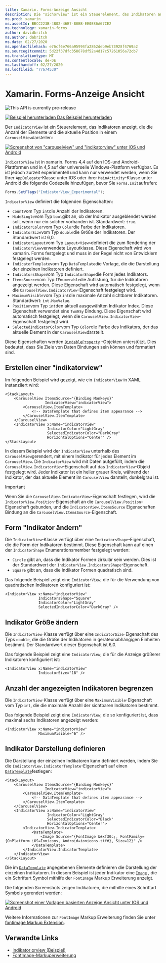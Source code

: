 ```yaml
---
title: Xamarin. Forms-Anzeige Ansicht
description: Die "sichorview" ist ein Steuerelement, das Indikatoren anzeigt, die die Anzahl der Elemente und die aktuelle Position in einer "carouselview" darstellen.
ms.prod: xamarin
ms.assetId: BBCC223B-4B02-46B7-80BB-EE0E86A67CE2
ms.technology: xamarin-forms
author: davidbritch
ms.author: dabritch
ms.date: 02/27/2020
ms.openlocfilehash: e76cf6e766a95994fa2862deb9eb73928f4769a2
ms.sourcegitcommit: 5d22f37dfc358678df52a4d17c57261056a72cb7
ms.translationtype: MT
ms.contentlocale: de-DE
ms.lasthandoff: 02/27/2020
ms.locfileid: "77674530"
---
```

# <a name="xamarinforms-indicatorview"></a>Xamarin. Forms-Anzeige Ansicht

![](~/media/shared/preview.png "This API is currently pre-release")

[![Beispiel herunterladen](~/media/shared/download.png) Das Beispiel herunterladen](https://docs.microsoft.com/samples/xamarin/xamarin-forms-samples/userinterface-indicatorviewdemos/)

Der `IndicatorView` ist ein Steuerelement, das Indikatoren anzeigt, die die Anzahl der Elemente und die aktuelle Position in einem `CarouselView`darstellen:

[![Screenshot von "carouselview" und "indikatorview" unter IOS und Android](indicatorview-images/circles.png "Sichorview-Kreise")](indicatorview-images/circles-large.png#lightbox "Sichorview-Kreise")

`IndicatorView` ist in xamarin. Forms 4,4 auf den IOS-und Android-Plattformen und in 4,5 auf der universelle Windows-Plattform verfügbar. Es ist jedoch zurzeit experimentell und kann nur verwendet werden, wenn Sie Ihrer `AppDelegate`-Klasse unter IOS oder ihrer `MainActivity`-Klasse unter Android die folgende Codezeile hinzufügen, bevor Sie `Forms.Init`aufrufen:

```csharp
Forms.SetFlags("IndicatorView_Experimental");
```

`IndicatorView` definiert die folgenden Eigenschaften:

- `Count`vom Typ `int`die Anzahl der Indikatoren.
- `HideSingle`vom Typ `bool`gibt an, ob der Indikator ausgeblendet werden soll, wenn nur ein solcher vorhanden ist. Standardwert: `true`.
- `IndicatorColor`vom Typ `Color`die Farbe der Indikatoren.
- `IndicatorSize`vom Typ `double`die Größe der Indikatoren. Der Standardwert ist 6,0.
- `IndicatorLayout`vom Typ `Layout<View>`definiert die zum Rendering der `IndicatorView`verwendete Layoutklasse. Diese Eigenschaft wird von xamarin. Forms festgelegt und muss in der Regel nicht von Entwicklern festgelegt werden.
- `IndicatorTemplate`vom Typ `DataTemplate`die Vorlage, die die Darstellung der einzelnen Indikatoren definiert.
- `IndicatorsShape`vom Typ `IndicatorShape`die Form jedes Indikators.
- `ItemsSource`vom Typ `IEnumerable`die Auflistung, für die Indikatoren angezeigt werden. Diese Eigenschaft wird automatisch festgelegt, wenn die `CarouselView.IndicatorView`-Eigenschaft festgelegt wird.
- `MaximumVisible`vom Typ `int`die maximale Anzahl sichtbarer Indikatoren. Standardwert: `int.MaxValue`.
- `Position`vom Typ `int`den aktuell ausgewählten Indikator Index. Diese Eigenschaft verwendet eine `TwoWay` Bindung. Diese Eigenschaft wird automatisch festgelegt, wenn die `CarouselView.IndicatorView`-Eigenschaft festgelegt wird.
- `SelectedIndicatorColor`vom Typ `Color`die Farbe des Indikators, der das aktuelle Element in der `CarouselView`darstellt.

Diese Eigenschaften werden [`BindableProperty`](xref:Xamarin.Forms.BindableProperty) -Objekten unterstützt. Dies bedeutet, dass Sie Ziele von Daten Bindungen sein können und formatiert sind.

## <a name="create-an-indicatorview"></a>Erstellen einer "indikatorview"

Im folgenden Beispiel wird gezeigt, wie ein `IndicatorView` in XAML instanziiert wird:

```xaml
<StackLayout>
    <CarouselView ItemsSource="{Binding Monkeys}"
                  IndicatorView="indicatorView">
        <CarouselView.ItemTemplate>
            <!-- DataTemplate that defines item appearance -->
        </CarouselView.ItemTemplate>
    </CarouselView>
    <IndicatorView x:Name="indicatorView"
                   IndicatorColor="LightGray"
                   SelectedIndicatorColor="DarkGray"
                   HorizontalOptions="Center" />
</StackLayout>
```

In diesem Beispiel wird der `IndicatorView` unterhalb des `CarouselView`gerendert, mit einem Indikator für jedes Element im `CarouselView`. Die `IndicatorView` wird mit Daten aufgefüllt, indem die `CarouselView.IndicatorView`-Eigenschaft auf das `IndicatorView`-Objekt festgelegt wird. Jeder Indikator ist ein heller grauer Kreis, während der Indikator, der das aktuelle Element im `CarouselView` darstellt, dunkelgrau ist.

> [!IMPORTANT]
> Wenn Sie die `CarouselView.IndicatorView`-Eigenschaft festlegen, wird die `IndicatorView.Position`-Eigenschaft an die `CarouselView.Position`-Eigenschaft gebunden, und die `IndicatorView.ItemsSource` Eigenschaften Bindung an die `CarouselView.ItemsSource`-Eigenschaft.

## <a name="change-indicator-shape"></a>Form "Indikator ändern"

Die `IndicatorView`-Klasse verfügt über eine `IndicatorsShape`-Eigenschaft, die die Form der Indikatoren bestimmt. Diese Eigenschaft kann auf einen der `IndicatorShape` Enumerationsmember festgelegt werden:

- `Circle` gibt an, dass die Indikator Formen zirkulär sein werden. Dies ist der Standardwert der `IndicatorView.IndicatorsShape`-Eigenschaft.
- `Square` gibt an, dass die Indikator Formen quadratisch sind.

Das folgende Beispiel zeigt eine `IndicatorView`, die für die Verwendung von quadratischen Indikatoren konfiguriert ist:

```xaml
<IndicatorView x:Name="indicatorView"
               IndicatorsShape="Square"
               IndicatorColor="LightGray"
               SelectedIndicatorColor="DarkGray" />
```

## <a name="change-indicator-size"></a>Indikator Größe ändern

Die `IndicatorView`-Klasse verfügt über eine `IndicatorSize`-Eigenschaft des Typs `double`, die die Größe der Indikatoren in geräteunabhängigen Einheiten bestimmt. Der Standardwert dieser Eigenschaft ist 6,0.

Das folgende Beispiel zeigt eine `IndicatorView`, die für die Anzeige größerer Indikatoren konfiguriert ist:

```xaml
<IndicatorView x:Name="indicatorView"
               IndicatorSize="18" />
```

## <a name="limit-the-number-of-indicators-displayed"></a>Anzahl der angezeigten Indikatoren begrenzen

Die `IndicatorView`-Klasse verfügt über eine `MaximumVisible`-Eigenschaft vom Typ `int`, die die maximale Anzahl der sichtbaren Indikatoren bestimmt.

Das folgende Beispiel zeigt eine `IndicatorView`, die so konfiguriert ist, dass maximal sechs Indikatoren angezeigt werden:

```xaml
<IndicatorView x:Name="indicatorView"
               MaximumVisible="6" />
```

## <a name="define-indicator-appearance"></a>Indikator Darstellung definieren

Die Darstellung der einzelnen Indikatoren kann definiert werden, indem Sie die `IndicatorView.IndicatorTemplate`-Eigenschaft auf einen [`DataTemplate`](xref:Xamarin.Forms.DataTemplate)festlegen:

```xaml
<StackLayout>
    <CarouselView ItemsSource="{Binding Monkeys}"
                  IndicatorView="indicatorView">
        <CarouselView.ItemTemplate>
            <!-- DataTemplate that defines item appearance -->
        </CarouselView.ItemTemplate>
    </CarouselView>
    <IndicatorView x:Name="indicatorView"
                   IndicatorColor="LightGray"
                   SelectedIndicatorColor="Black"
                   HorizontalOptions="Center">
        <IndicatorView.IndicatorTemplate>
            <DataTemplate>
                <Image Source="{FontImage &#xf30c;, FontFamily={OnPlatform iOS=Ionicons, Android=ionicons.ttf#}, Size=12}" />
            </DataTemplate>
        </IndicatorView.IndicatorTemplate>
    </IndicatorView>
</StackLayout>
```

Die im [`DataTemplate`](xref:Xamarin.Forms.DataTemplate) angegebenen Elemente definieren die Darstellung der einzelnen Indikatoren. In diesem Beispiel ist jeder Indikator eine [`Image`](xref:Xamarin.Forms.Image) , die ein Schriftart Symbol mithilfe der `FontImage` Markup Erweiterung anzeigt.

Die folgenden Screenshots zeigen Indikatoren, die mithilfe eines Schriftart Symbols gerendert werden:

[![Screenshot einer Vorlagen basierten Anzeige Ansicht unter IOS und Android](indicatorview-images/templated.png "Vorlagenbasierte indikatorview")](indicatorview-images/templated-large.png#lightbox "Vorlagenbasierte indikatorview")

Weitere Informationen zur `FontImage` Markup Erweiterung finden Sie unter [fontimage Markup Extension](~/xamarin-forms/xaml/markup-extensions/consuming.md#fontimage-markup-extension).

## <a name="related-links"></a>Verwandte Links

- [Indikator orview (Beispiel)](https://docs.microsoft.com/samples/xamarin/xamarin-forms-samples/userinterface-indicatorviewdemos/)
- [FontImage-Markuperweiterung](~/xamarin-forms/xaml/markup-extensions/consuming.md#fontimage-markup-extension)
